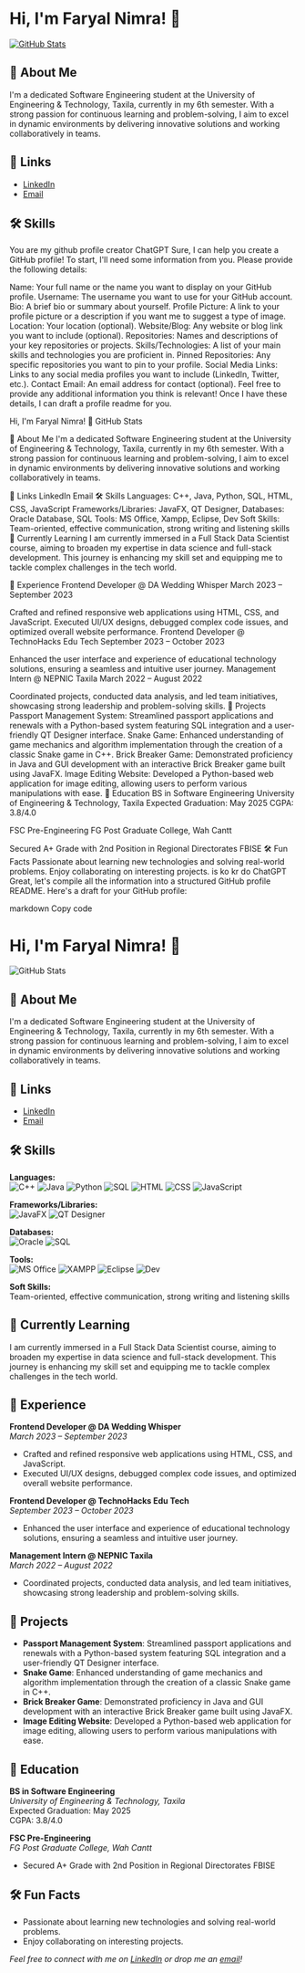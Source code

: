 
# Hi, I'm Faryal Nimra! 👋

[![GitHub Stats](https://github-readme-stats.vercel.app/api?username=faryalnimra&show_icons=true&theme=vue-dark)](https://github.com/faryalnimra)

## 🚀 About Me
I'm a dedicated Software Engineering student at the University of Engineering & Technology, Taxila, currently in my 6th semester. With a strong passion for continuous learning and problem-solving, I aim to excel in dynamic environments by delivering innovative solutions and working collaboratively in teams.


## 🔗 Links
- [LinkedIn](https://www.linkedin.com/in/faryal-nimra-4a49a32b6?utm_source=share&utm_campaign=share_via&utm_content=profile&utm_medium=android_app)
- [Email](mailto:faryalnimra190@gmail.com)


## 🛠 Skills

You are my github profile creator
ChatGPT
Sure, I can help you create a GitHub profile! To start, I'll need some information from you. Please provide the following details:

Name: Your full name or the name you want to display on your GitHub profile.
Username: The username you want to use for your GitHub account.
Bio: A brief bio or summary about yourself.
Profile Picture: A link to your profile picture or a description if you want me to suggest a type of image.
Location: Your location (optional).
Website/Blog: Any website or blog link you want to include (optional).
Repositories: Names and descriptions of your key repositories or projects.
Skills/Technologies: A list of your main skills and technologies you are proficient in.
Pinned Repositories: Any specific repositories you want to pin to your profile.
Social Media Links: Links to any social media profiles you want to include (LinkedIn, Twitter, etc.).
Contact Email: An email address for contact (optional).
Feel free to provide any additional information you think is relevant! Once I have these details, I can draft a profile readme for you.

Hi, I'm Faryal Nimra! 👋
GitHub Stats

🚀 About Me
I'm a dedicated Software Engineering student at the University of Engineering & Technology, Taxila, currently in my 6th semester. With a strong passion for continuous learning and problem-solving, I aim to excel in dynamic environments by delivering innovative solutions and working collaboratively in teams.

🔗 Links
LinkedIn
Email
🛠 Skills
Languages: C++, Java, Python, SQL, HTML, CSS, JavaScript
Frameworks/Libraries: JavaFX, QT Designer,
Databases: Oracle Database, SQL
Tools: MS Office, Xampp, Eclipse, Dev
Soft Skills: Team-oriented, effective communication, strong writing and listening skills
🌱 Currently Learning
I am currently immersed in a Full Stack Data Scientist course, aiming to broaden my expertise in data science and full-stack development. This journey is enhancing my skill set and equipping me to tackle complex challenges in the tech world.

🚀 Experience
Frontend Developer @ DA Wedding Whisper
March 2023 – September 2023

Crafted and refined responsive web applications using HTML, CSS, and JavaScript.
Executed UI/UX designs, debugged complex code issues, and optimized overall website performance.
Frontend Developer @ TechnoHacks Edu Tech
September 2023 – October 2023

Enhanced the user interface and experience of educational technology solutions, ensuring a seamless and intuitive user journey.
Management Intern @ NEPNIC Taxila
March 2022 – August 2022

Coordinated projects, conducted data analysis, and led team initiatives, showcasing strong leadership and problem-solving skills.
🔗 Projects
Passport Management System: Streamlined passport applications and renewals with a Python-based system featuring SQL integration and a user-friendly QT Designer interface.
Snake Game: Enhanced understanding of game mechanics and algorithm implementation through the creation of a classic Snake game in C++.
Brick Breaker Game: Demonstrated proficiency in Java and GUI development with an interactive Brick Breaker game built using JavaFX.
Image Editing Website: Developed a Python-based web application for image editing, allowing users to perform various manipulations with ease.
🌱 Education
BS in Software Engineering
University of Engineering & Technology, Taxila
Expected Graduation: May 2025
CGPA: 3.8/4.0

FSC Pre-Engineering
FG Post Graduate College, Wah Cantt

Secured A+ Grade with 2nd Position in Regional Directorates FBISE
🛠 Fun Facts
Passionate about learning new technologies and solving real-world problems.
Enjoy collaborating on interesting projects. is ko kr do
ChatGPT
Great, let's compile all the information into a structured GitHub profile README. Here's a draft for your GitHub profile:

markdown
Copy code
# Hi, I'm Faryal Nimra! 👋

![GitHub Stats](https://github-readme-stats.vercel.app/api?username=your-username&show_icons=true&theme=radical)

## 🚀 About Me
I'm a dedicated Software Engineering student at the University of Engineering & Technology, Taxila, currently in my 6th semester. With a strong passion for continuous learning and problem-solving, I aim to excel in dynamic environments by delivering innovative solutions and working collaboratively in teams.

## 🔗 Links
- [LinkedIn](https://www.linkedin.com/in/your-linkedin-profile/)
- [Email](mailto:your-email@example.com)

## 🛠 Skills
**Languages:**  
![C++](https://img.shields.io/badge/C++-00599C?style=flat&logo=c%2B%2B&logoColor=white) ![Java](https://img.shields.io/badge/Java-007396?style=flat&logo=java&logoColor=white) ![Python](https://img.shields.io/badge/Python-3776AB?style=flat&logo=python&logoColor=white) ![SQL](https://img.shields.io/badge/SQL-4479A1?style=flat&logo=sql&logoColor=white) ![HTML](https://img.shields.io/badge/HTML-239120?style=flat&logo=html5&logoColor=white) ![CSS](https://img.shields.io/badge/CSS-1572B6?style=flat&logo=css3&logoColor=white) ![JavaScript](https://img.shields.io/badge/JavaScript-F7DF1E?style=flat&logo=javascript&logoColor=black)

**Frameworks/Libraries:**  
![JavaFX](https://img.shields.io/badge/JavaFX-007396?style=flat&logo=java&logoColor=white) ![QT Designer](https://img.shields.io/badge/QT_Designer-41CD52?style=flat&logo=qt&logoColor=white)

**Databases:**  
![Oracle](https://img.shields.io/badge/Oracle-F80000?style=flat&logo=oracle&logoColor=white) ![SQL](https://img.shields.io/badge/SQL-4479A1?style=flat&logo=sql&logoColor=white)

**Tools:**  
![MS Office](https://img.shields.io/badge/MS_Office-D83B01?style=flat&logo=microsoft-office&logoColor=white) ![XAMPP](https://img.shields.io/badge/XAMPP-FB7A24?style=flat&logo=xampp&logoColor=white) ![Eclipse](https://img.shields.io/badge/Eclipse-2C2255?style=flat&logo=eclipse&logoColor=white) ![Dev](https://img.shields.io/badge/Dev-CB3837?style=flat&logo=dev&logoColor=white)

**Soft Skills:**  
Team-oriented, effective communication, strong writing and listening skills


## 🌱 Currently Learning
I am currently immersed in a Full Stack Data Scientist course, aiming to broaden my expertise in data science and full-stack development. This journey is enhancing my skill set and equipping me to tackle complex challenges in the tech world.

## 🚀 Experience
**Frontend Developer @ DA Wedding Whisper**  
*March 2023 – September 2023*
- Crafted and refined responsive web applications using HTML, CSS, and JavaScript.
- Executed UI/UX designs, debugged complex code issues, and optimized overall website performance.

**Frontend Developer @ TechnoHacks Edu Tech**  
*September 2023 – October 2023*
- Enhanced the user interface and experience of educational technology solutions, ensuring a seamless and intuitive user journey.

**Management Intern @ NEPNIC Taxila**  
*March 2022 – August 2022*
- Coordinated projects, conducted data analysis, and led team initiatives, showcasing strong leadership and problem-solving skills.
## 🔗 Projects
- **Passport Management System**: Streamlined passport applications and renewals with a Python-based system featuring SQL integration and a user-friendly QT Designer interface.
- **Snake Game**: Enhanced understanding of game mechanics and algorithm implementation through the creation of a classic Snake game in C++.
- **Brick Breaker Game**: Demonstrated proficiency in Java and GUI development with an interactive Brick Breaker game built using JavaFX.
- **Image Editing Website**: Developed a Python-based web application for image editing, allowing users to perform various manipulations with ease.
## 🌱  Education
**BS in Software Engineering**  
*University of Engineering & Technology, Taxila*  
Expected Graduation: May 2025  
CGPA: 3.8/4.0

**FSC Pre-Engineering**  
*FG Post Graduate College, Wah Cantt*  
- Secured A+ Grade with 2nd Position in Regional Directorates FBISE
## 🛠 Fun Facts
- Passionate about learning new technologies and solving real-world problems.
- Enjoy collaborating on interesting projects.
  
*Feel free to connect with me on [LinkedIn](https://www.linkedin.com/in/your-linkedin-profile) or drop me an [email](mailto:your-email@example.com)!*
